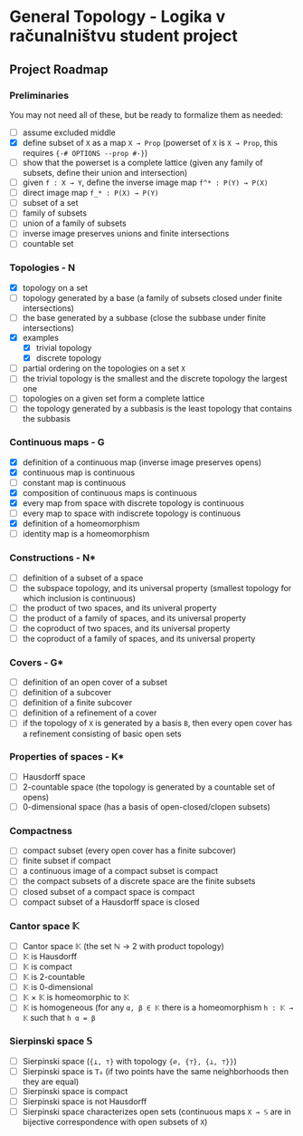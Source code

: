 #  General Topology - Logika v računalništvu student project

## Project Roadmap

### Preliminaries

You may not need all of these, but be ready to formalize them as needed:

- [ ] assume excluded middle
- [X] define subset of `X` as a map `X → Prop` (powerset of `X` is `X → Prop`, this requires `{-# OPTIONS --prop #-}`)
- [ ] show that the powerset is a complete lattice (given any family of subsets, define their union and intersection)
- [ ] given `f : X → Y`, define the inverse image map `f^* : P(Y) → P(X)`
- [ ] direct image map `f_* : P(X) → P(Y)` 
- [ ] subset of a set
- [ ] family of subsets
- [ ] union of a family of subsets
- [ ] inverse image preserves unions and finite intersections
- [ ] countable set

### Topologies - N

- [X] topology on a set
- [ ] topology generated by a base (a family of subsets closed under finite intersections)
- [ ] the base generated by a subbase (close the subbase under finite intersections)
- [X] examples
  - [X] trivial topology
  - [X] discrete topology
- [ ] partial ordering on the topologies on a set `X`
- [ ] the trivial topology is the smallest and the discrete topology the largest one
- [ ] topologies on a given set form a complete lattice
- [ ] the topology generated by a subbasis is the least topology that contains the subbasis

### Continuous maps - G

- [X] definition of a continuous map (inverse image preserves opens)
- [X] continuous map is continuous
- [ ] constant map is continuous
- [X] composition of continuous maps is continuous
- [X] every map from space with discrete topology is continuous
- [ ] every map to space with indiscrete topology is continuous
- [X] definition of a homeomorphism
- [ ] identity map is a homeomorphism

### Constructions - N*

- [ ] definition of a subset of a space
- [ ] the subspace topology, and its universal property (smallest topology for which inclusion is continuous)
- [ ] the product of two spaces, and its univeral property
- [ ] the product of a family of spaces, and its universal property
- [ ] the coproduct of two spaces, and its universal property
- [ ] the coproduct of a family of spaces, and its universal property

### Covers - G*

- [ ] definition of an open cover of a subset
- [ ] definition of a subcover
- [ ] definition of a finite subcover
- [ ] definition of a refinement of a cover
- [ ] if the topology of `X` is generated by a basis `B`, then every open cover has a refinement consisting of basic open sets

### Properties of spaces - K*

- [ ] Hausdorff space
- [ ] 2-countable space (the topology is generated by a countable set of opens)
- [ ] 0-dimensional space (has a basis of open-closed/clopen subsets)

### Compactness

- [ ] compact subset (every open cover has a finite subcover)
- [ ] finite subset if compact
- [ ] a continuous image of a compact subset is compact
- [ ] the compact subsets of a discrete space are the finite subsets
- [ ] closed subset of a compact space is compact
- [ ] compact subset of a Hausdorff space is closed

### Cantor space 𝕂

- [ ] Cantor space 𝕂 (the set ℕ → 2 with product topology)
- [ ] 𝕂 is Hausdorff
- [ ] 𝕂 is compact
- [ ] 𝕂 is 2-countable
- [ ] 𝕂 is 0-dimensional
- [ ] 𝕂 × 𝕂 is homeomorphic to 𝕂
- [ ] 𝕂 is homogeneous (for any `α, β ∈ 𝕂` there is a homeomorphism `h : 𝕂 → 𝕂` such that `h α = β`

### Sierpinski space 𝕊

- [ ] Sierpinski space (`{⊥, ⊤}` with topology `{∅, {⊤}, {⊥, ⊤}}`)
- [ ] Sierpinski space is `T₀` (if two points have the same neighborhoods then they are equal)
- [ ] Sierpinski space is compact
- [ ] Sierpinski space is not Hausdorff
- [ ] Sierpinski space characterizes open sets (continuous maps `X → 𝕊` are in bijective correspondence with open subsets of `X`)
